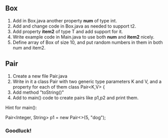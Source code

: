 ## Box
1. Add in Box.java another property **num** of type int.
2. Add and change code in Box.java as needed to support t2.
3. Add property **item2** of type T and add support for it.
4. Write example code in Main.java to use both **num** and **item2** nicely.
5. Define array of Box<Double> of size 10, and put random numbers in them in both num and item2.

## Pair
1. Create a new file Pair.java
2. Write in it a class Pair with two generic type parameters K and V, and a property for each of them
class Pair<K,V> {
3. Add method "toString()"
4. Add to main() code to create pairs like p1,p2 and print them.

Hint for main():

Pair<Integer, String> p1 = new Pair<>(5, "dog");

### Goodluck!
